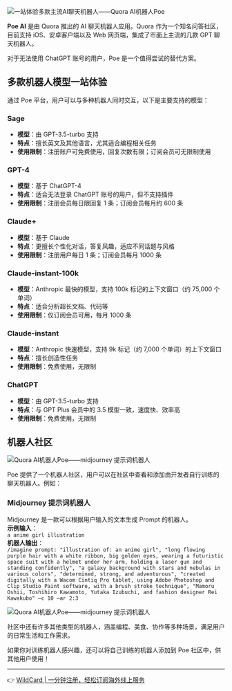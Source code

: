 ![一站体验多款主流AI聊天机器人——Quora AI机器人Poe](https://res.ui.marklion.cn/upload/image/202506/05/6382159410063937808958123.jpg)

**Poe AI** 是由 Quora 推出的 AI 聊天机器人应用。Quora 作为一个知名问答社区，目前支持 iOS、安卓客户端以及 Web 网页端，集成了市面上主流的几款 GPT 聊天机器人。

对于无法使用 ChatGPT 账号的用户，Poe 是一个值得尝试的替代方案。

## 多款机器人模型一站体验

通过 Poe 平台，用户可以与多种机器人同时交互，以下是主要支持的模型：

### Sage
- **模型**：由 GPT-3.5-turbo 支持  
- **特点**：擅长英文及其他语言，尤其适合编程相关任务  
- **使用限制**：注册账户可免费使用，回复次数有限；订阅会员可无限制使用  

### GPT-4
- **模型**：基于 ChatGPT-4  
- **特点**：适合无法登录 ChatGPT 账号的用户，但不支持插件  
- **使用限制**：注册会员每日限回复 1 条；订阅会员每月约 600 条  

### Claude+
- **模型**：基于 Claude  
- **特点**：更擅长个性化对话，答复风趣，适应不同话题与风格  
- **使用限制**：注册用户每日 1 条；订阅会员每月 1000 条  

### Claude-instant-100k
- **模型**：Anthropic 最快的模型，支持 100k 标记的上下文窗口（约 75,000 个单词）  
- **特点**：适合分析超长文档、代码等  
- **使用限制**：仅订阅会员可用，每月 1000 条  

### Claude-instant
- **模型**：Anthropic 快速模型，支持 9k 标记（约 7,000 个单词）的上下文窗口  
- **特点**：擅长创造性任务  
- **使用限制**：免费使用，无限制  

### ChatGPT
- **模型**：由 GPT-3.5-turbo 支持  
- **特点**：与 GPT Plus 会员中的 3.5 模型一致，速度快、效率高  
- **使用限制**：免费使用，无限制  

## 机器人社区

![Quora AI机器人Poe——midjourney 提示词机器人](https://res.ui.marklion.cn/upload/image/202506/05/6382159426184032214206814.jpg)

Poe 提供了一个机器人社区，用户可以在社区中查看和添加由开发者自行训练的聊天机器人。例如：

### Midjourney 提示词机器人
Midjourney 是一款可以根据用户输入的文本生成 Prompt 的机器人。  
**示例输入**：  
`a anime girl illustration`  
**机器人输出**：  
`/imagine prompt: "illustration of: an anime girl", "long flowing purple hair with a white ribbon, big golden eyes, wearing a futuristic space suit with a helmet under her arm, holding a laser gun and standing confidently", "a galaxy background with stars and nebulas in various colors", "determined, strong, and adventurous", "created digitally with a Wacom Cintiq Pro tablet, using Adobe Photoshop and Clip Studio Paint software, with a brush stroke technique", "Mamoru Oshii, Toshihiro Kawamoto, Yutaka Izubuchi, and fashion designer Rei Kawakubo" —c 10 —ar 2:3`

![Quora AI机器人Poe——midjourney 提示词机器人](https://res.ui.marklion.cn/upload/image/202506/05/6382159428805780898983000.jpg)

社区中还有许多其他类型的机器人，涵盖编程、美食、协作等多种场景，满足用户的日常生活和工作需求。

如果你对训练机器人感兴趣，还可以将自己训练的机器人添加到 Poe 社区中，供其他用户使用！

---

👉 [WildCard | 一分钟注册，轻松订阅海外线上服务](https://bit.ly/bewildcard)